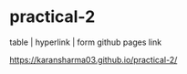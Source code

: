# practical-2
table | hyperlink | form
github pages link

https://karansharma03.github.io/practical-2/
